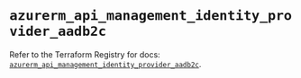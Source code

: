 # `azurerm_api_management_identity_provider_aadb2c`

Refer to the Terraform Registry for docs: [`azurerm_api_management_identity_provider_aadb2c`](https://registry.terraform.io/providers/hashicorp/azurerm/4.43.0/docs/resources/api_management_identity_provider_aadb2c).
